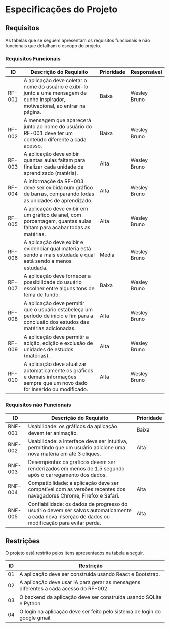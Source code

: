 # Especificações do Projeto

## Requisitos

As tabelas que se seguem apresentam os requisitos funcionais e não funcionais que detalham o escopo do projeto.

### Requisitos Funcionais

|ID    | Descrição do Requisito  | Prioridade | Responsável |
|------|-----------------------------------------|----| ----|
|RF-001| A aplicação deve coletar o nome do usuário e exibí-lo junto a uma mensagem de cunho inspirador, motivacional, ao entrar na página. | Baixa | Wesley Bruno |
|RF-002| A mensagem que aparecerá junto ao nome do usuário do RF-001 deve ter um conteúdo diferente a cada acesso. | Baixa | Wesley Bruno |
|RF-003| A aplicação deve exibir quantas aulas faltam para finalizar cada unidade de aprendizado (matéria). | Alta | Wesley Bruno |
|RF-004| A informaçõe da RF-003 deve ser exibida num gráfico de barras, comparando todas as unidades de aprendizado. | Alta | Wesley Bruno |
|RF-005| A aplicação deve exibir em um gráfico de anel, com porcentagem, quantas aulas faltam para acabar todas as matérias. | Alta | Wesley Bruno |
|RF-006| A aplicação deve exibir e evidenciar qual matéria está sendo a mais estudada e qual está sendo a menos estudada. | Média | Wesley Bruno |
|RF-007| A aplicação deve fornecer a possibilidade do usuário escolher entre alguns tons de tema de fundo. | Baixa | Wesley Bruno |
|RF-008| A aplicação deve permitir que o usuário estabeleça um período de início e fim para a conclusão dos estudos das matérias adicionadas. | Alta | Wesley Bruno |
|RF-009| A aplicação deve permitir a adição, edição e exclusão de unidades de estudos (matérias). | Alta | Wesley Bruno |
|RF-010| A aplicação deve atualizar automaticamente os gráficos e demais informações sempre que um novo dado for inserido ou modificado. | Alta | Wesley Bruno |


### Requisitos não Funcionais

|ID     | Descrição do Requisito  |Prioridade |
|-------|-------------------------|----|
|RNF-001| Usabilidade: os gráficos da aplicação devem ter animação. | Baixa |
|RNF-002| Usabilidade: a interface deve ser intuitiva, permitindo que um usuário adicione uma nova matéria em até 3 cliques. | Alta |
|RNF-003| Desempenho: os gráficos devem ser renderizados em menos de 1.5 segundo após o carregamento dos dados. |
|RNF-004| Compatibilidade: a aplicação deve ser compatível com as versões recentes dos navegadores Chrome, Firefox e Safari. | Alta |
|RNF-005| Confiabilidade: os dados de progresso do usuário devem ser salvos automaticamente a cada nova inserção de dados ou modificação para evitar perda. | Alta |


## Restrições

O projeto está restrito pelos itens apresentados na tabela a seguir.

|ID| Restrição                                             |
|--|-------------------------------------------------------|
|01| A aplicação deve ser construida usando React e Bootstrap. |
|02| A aplicação deve usar IA para gerar as mensagens diferentes a cada acesso do RF-002. |
|03| O backend da aplicação deve ser construída usando SQLite e Python. |
|04| O login na aplicação deve ser feito pelo sistema de login do google gmail. |

